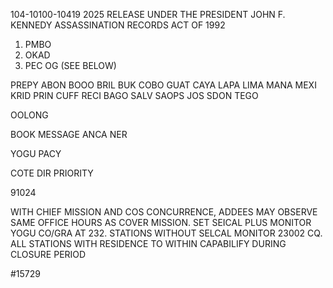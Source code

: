 104-10100-10419 2025 RELEASE UNDER THE PRESIDENT JOHN F. KENNEDY ASSASSINATION RECORDS ACT OF 1992

1. PMBO
2. OKAD
3. PEC OG
(SEE BELOW)

PREPY ABON BOOO BRIL BUK
COBO GUAT CAYA LAPA LIMA
MANA MEXI KRID PRIN CUFF
RECI BAGO SALV SAOPS JOS
SDON TEGO

OOLONG

BOOK MESSAGE ANCA NER

YOGU PACY

COTE DIR
PRIORITY

91024

WITH CHIEF MISSION AND COS CONCURRENCE, ADDEES MAY OBSERVE SAME
OFFICE HOURS AS COVER MISSION. SET SEICAL PLUS MONITOR YOGU CO/GRA
AT 232. STATIONS WITHOUT SELCAL MONITOR 23002 CQ. ALL STATIONS WITH
RESIDENCE TO WITHIN CAPABILIFY DURING CLOSURE PERIOD

#15729
